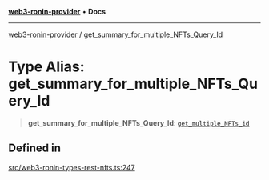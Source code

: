 [**web3-ronin-provider**](../README.md) • **Docs**

***

[web3-ronin-provider](../globals.md) / get\_summary\_for\_multiple\_NFTs\_Query\_Id

# Type Alias: get\_summary\_for\_multiple\_NFTs\_Query\_Id

> **get\_summary\_for\_multiple\_NFTs\_Query\_Id**: [`get_multiple_NFTs_id`](../interfaces/get_multiple_NFTs_id.md)

## Defined in

[src/web3-ronin-types-rest-nfts.ts:247](https://github.com/chuacw/web3-ronin-provider/blob/a0101c455e71e221c1f508afff12749e77bf1fd8/src/web3-ronin-types-rest-nfts.ts#L247)
